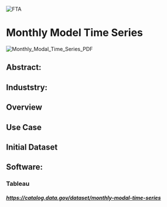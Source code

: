 ![FTA](https://user-images.githubusercontent.com/19572673/80660796-b9f8c700-8a5a-11ea-8800-c0f76cc3bfee.jpg)
# Monthly Model Time Series
![Monthly_Modal_Time_Series_PDF](https://user-images.githubusercontent.com/19572673/80660948-42776780-8a5b-11ea-8d8f-06e20cb6301a.PNG)

## Abstract:

## Induststry:

## Overview

## Use Case

## Initial Dataset

## Software:
### Tableau

##### https://catalog.data.gov/dataset/monthly-modal-time-series
